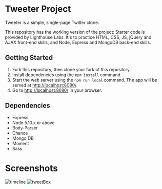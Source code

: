 # Tweeter Project

Tweeter is a simple, single-page Twitter clone.

This repository has the working version of the project: Starter code is provided by Lighthouse Labs. It's to practice HTML, CSS, JS, jQuery and AJAX front-end skills, and Node, Express and MongoDB back-end skills.

## Getting Started

1. Fork this repository, then clone your fork of this repository.
2. Install dependencies using the `npm install` command.
3. Start the web server using the `npm run local` command. The app will be served at <http://localhost:8080/>.
4. Go to <http://localhost:8080/> in your browser.

## Dependencies

- Express
- Node 5.10.x or above
- Body-Parser
- Chance
- Mongo DB
- Moment
- Sass

# Screenshots

![timeline](https://i.imgur.com/uHLbzf5.png)
![tweetBox](https://i.imgur.com/JUNgchA.png)
